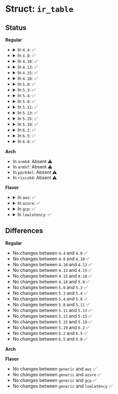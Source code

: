 # Struct: <code>ir_table</code>

## Status
<b>Regular</b>
<ul>
<li>
<details>
<summary>In <code>4.4</code>: ✅</summary>

```c
struct ir_table {
    struct irte *base;
    long unsigned int *bitmap;
};
```
</details>
</li>
<li>
<details>
<summary>In <code>4.8</code>: ✅</summary>

```c
struct ir_table {
    struct irte *base;
    long unsigned int *bitmap;
};
```
</details>
</li>
<li>
<details>
<summary>In <code>4.10</code>: ✅</summary>

```c
struct ir_table {
    struct irte *base;
    long unsigned int *bitmap;
};
```
</details>
</li>
<li>
<details>
<summary>In <code>4.13</code>: ✅</summary>

```c
struct ir_table {
    struct irte *base;
    long unsigned int *bitmap;
};
```
</details>
</li>
<li>
<details>
<summary>In <code>4.15</code>: ✅</summary>

```c
struct ir_table {
    struct irte *base;
    long unsigned int *bitmap;
};
```
</details>
</li>
<li>
<details>
<summary>In <code>4.18</code>: ✅</summary>

```c
struct ir_table {
    struct irte *base;
    long unsigned int *bitmap;
};
```
</details>
</li>
<li>
<details>
<summary>In <code>5.0</code>: ✅</summary>

```c
struct ir_table {
    struct irte *base;
    long unsigned int *bitmap;
};
```
</details>
</li>
<li>
<details>
<summary>In <code>5.3</code>: ✅</summary>

```c
struct ir_table {
    struct irte *base;
    long unsigned int *bitmap;
};
```
</details>
</li>
<li>
<details>
<summary>In <code>5.4</code>: ✅</summary>

```c
struct ir_table {
    struct irte *base;
    long unsigned int *bitmap;
};
```
</details>
</li>
<li>
<details>
<summary>In <code>5.8</code>: ✅</summary>

```c
struct ir_table {
    struct irte *base;
    long unsigned int *bitmap;
};
```
</details>
</li>
<li>
<details>
<summary>In <code>5.11</code>: ✅</summary>

```c
struct ir_table {
    struct irte *base;
    long unsigned int *bitmap;
};
```
</details>
</li>
<li>
<details>
<summary>In <code>5.13</code>: ✅</summary>

```c
struct ir_table {
    struct irte *base;
    long unsigned int *bitmap;
};
```
</details>
</li>
<li>
<details>
<summary>In <code>5.15</code>: ✅</summary>

```c
struct ir_table {
    struct irte *base;
    long unsigned int *bitmap;
};
```
</details>
</li>
<li>
<details>
<summary>In <code>5.19</code>: ✅</summary>

```c
struct ir_table {
    struct irte *base;
    long unsigned int *bitmap;
};
```
</details>
</li>
<li>
<details>
<summary>In <code>6.2</code>: ✅</summary>

```c
struct ir_table {
    struct irte *base;
    long unsigned int *bitmap;
};
```
</details>
</li>
<li>
<details>
<summary>In <code>6.5</code>: ✅</summary>

```c
struct ir_table {
    struct irte *base;
    long unsigned int *bitmap;
};
```
</details>
</li>
<li>
<details>
<summary>In <code>6.8</code>: ✅</summary>

```c
struct ir_table {
    struct irte *base;
    long unsigned int *bitmap;
};
```
</details>
</li>
</ul>
<b>Arch</b>
<ul>
<li>
In <code>arm64</code>: Absent ⚠️
</li>
<li>
In <code>armhf</code>: Absent ⚠️
</li>
<li>
In <code>ppc64el</code>: Absent ⚠️
</li>
<li>
In <code>riscv64</code>: Absent ⚠️
</li>
</ul>
<b>Flavor</b>
<ul>
<li>
<details>
<summary>In <code>aws</code>: ✅</summary>

```c
struct ir_table {
    struct irte *base;
    long unsigned int *bitmap;
};
```
</details>
</li>
<li>
<details>
<summary>In <code>azure</code>: ✅</summary>

```c
struct ir_table {
    struct irte *base;
    long unsigned int *bitmap;
};
```
</details>
</li>
<li>
<details>
<summary>In <code>gcp</code>: ✅</summary>

```c
struct ir_table {
    struct irte *base;
    long unsigned int *bitmap;
};
```
</details>
</li>
<li>
<details>
<summary>In <code>lowlatency</code>: ✅</summary>

```c
struct ir_table {
    struct irte *base;
    long unsigned int *bitmap;
};
```
</details>
</li>
</ul>

## Differences
<b>Regular</b>
<ul>
<li>
No changes between <code>4.4</code> and <code>4.8</code> ✅
</li>
<li>
No changes between <code>4.8</code> and <code>4.10</code> ✅
</li>
<li>
No changes between <code>4.10</code> and <code>4.13</code> ✅
</li>
<li>
No changes between <code>4.13</code> and <code>4.15</code> ✅
</li>
<li>
No changes between <code>4.15</code> and <code>4.18</code> ✅
</li>
<li>
No changes between <code>4.18</code> and <code>5.0</code> ✅
</li>
<li>
No changes between <code>5.0</code> and <code>5.3</code> ✅
</li>
<li>
No changes between <code>5.3</code> and <code>5.4</code> ✅
</li>
<li>
No changes between <code>5.4</code> and <code>5.8</code> ✅
</li>
<li>
No changes between <code>5.8</code> and <code>5.11</code> ✅
</li>
<li>
No changes between <code>5.11</code> and <code>5.13</code> ✅
</li>
<li>
No changes between <code>5.13</code> and <code>5.15</code> ✅
</li>
<li>
No changes between <code>5.15</code> and <code>5.19</code> ✅
</li>
<li>
No changes between <code>5.19</code> and <code>6.2</code> ✅
</li>
<li>
No changes between <code>6.2</code> and <code>6.5</code> ✅
</li>
<li>
No changes between <code>6.5</code> and <code>6.8</code> ✅
</li>
</ul>
<b>Arch</b>
<ul>
</ul>
<b>Flavor</b>
<ul>
<li>
No changes between <code>generic</code> and <code>aws</code> ✅
</li>
<li>
No changes between <code>generic</code> and <code>azure</code> ✅
</li>
<li>
No changes between <code>generic</code> and <code>gcp</code> ✅
</li>
<li>
No changes between <code>generic</code> and <code>lowlatency</code> ✅
</li>
</ul>
